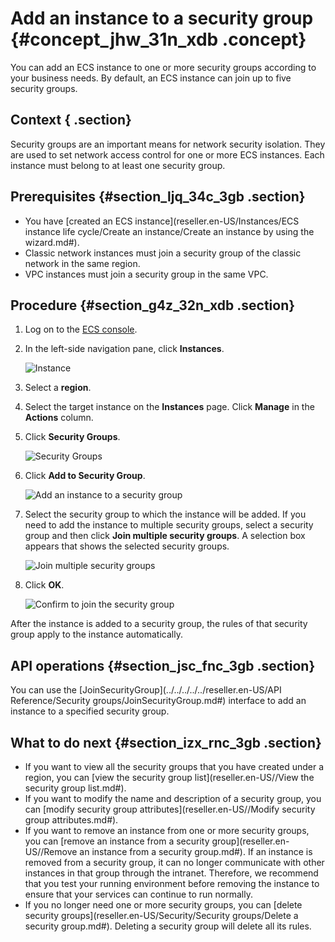# Add an instance to a security group {#concept_jhw_31n_xdb .concept}

You can add an ECS instance to one or more security groups according to your business needs. By default, an ECS instance can join up to five security groups.

## Context { .section}

Security groups are an important means for network security isolation. They are used to set network access control for one or more ECS instances. Each instance must belong to at least one security group.

## Prerequisites {#section_ljq_34c_3gb .section}

-   You have [created an ECS instance](reseller.en-US/Instances/ECS instance life cycle/Create an instance/Create an instance by using the wizard.md#).
-   Classic network instances must join a security group of the classic network in the same region.
-   VPC instances must join a security group in the same VPC.

## Procedure {#section_g4z_32n_xdb .section}

1.  Log on to the [ECS console](https://partners-intl.console.aliyun.com/#/ecs).
2.  In the left-side navigation pane, click **Instances**.

    ![Instance](http://static-aliyun-doc.oss-cn-hangzhou.aliyuncs.com/assets/img/9652/155126076932359_en-US.png)

3.  Select a **region**.
4.  Select the target instance on the **Instances** page. Click **Manage** in the **Actions** column.
5.  Click **Security Groups**.

    ![Security Groups](http://static-aliyun-doc.oss-cn-hangzhou.aliyuncs.com/assets/img/9652/155126076932366_en-US.png)

6.  Click **Add to Security Group**.

    ![Add an instance to a security group](http://static-aliyun-doc.oss-cn-hangzhou.aliyuncs.com/assets/img/9652/155126076932367_en-US.png)

7.  Select the security group to which the instance will be added. If you need to add the instance to multiple security groups, select a security group and then click **Join multiple security groups**. A selection box appears that shows the selected security groups.

    ![Join multiple security groups](http://static-aliyun-doc.oss-cn-hangzhou.aliyuncs.com/assets/img/9652/155126076932368_en-US.png)

8.  Click **OK**.

    ![Confirm to join the security group](http://static-aliyun-doc.oss-cn-hangzhou.aliyuncs.com/assets/img/9652/155126076932369_en-US.png)


After the instance is added to a security group, the rules of that security group apply to the instance automatically.

## API operations {#section_jsc_fnc_3gb .section}

You can use the [JoinSecurityGroup](../../../../../reseller.en-US/API Reference/Security groups/JoinSecurityGroup.md#) interface to add an instance to a specified security group.

## What to do next {#section_izx_rnc_3gb .section}

-   If you want to view all the security groups that you have created under a region, you can [view the security group list](reseller.en-US//View the security group list.md#).
-   If you want to modify the name and description of a security group, you can [modify security group attributes](reseller.en-US//Modify security group attributes.md#).
-   If you want to remove an instance from one or more security groups, you can [remove an instance from a security group](reseller.en-US//Remove an instance from a security group.md#). If an instance is removed from a security group, it can no longer communicate with other instances in that group through the intranet. Therefore, we recommend that you test your running environment before removing the instance to ensure that your services can continue to run normally.
-   If you no longer need one or more security groups, you can [delete security groups](reseller.en-US/Security/Security groups/Delete a security group.md#). Deleting a security group will delete all its rules.

